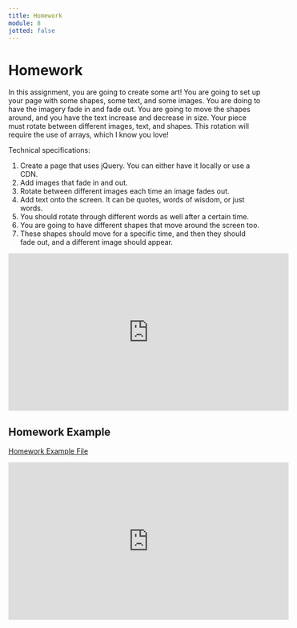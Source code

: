 ```yaml
---
title: Homework
module: 8
jotted: false
---
```


# Homework

In this assignment, you are going to create some art! You are going to set up your page with some shapes, some text, and some images. You are doing to have the imagery fade in and fade out. You are going to move the shapes around, and you have the text increase and decrease in size. Your piece must rotate between different images, text, and shapes. This rotation will require the use of arrays, which I know you love!

Technical specifications:

1. Create a page that uses jQuery. You can either have it locally or use a CDN.
2. Add images that fade in and out.
3. Rotate between different images each time an image fades out.
4. Add text onto the screen. It can be quotes, words of wisdom, or just words.
5. You should rotate through different words as well after a certain time.
6. You are going to have different shapes that move around the screen too.
7. These shapes should move for a specific time, and then they should fade out, and a different image should appear.

<iframe width="560" height="315" src="https://www.youtube.com/embed/DuUQt5iufZc" frameborder="0" allow="accelerometer; autoplay; encrypted-media; gyroscope; picture-in-picture" allowfullscreen></iframe>

## Homework Example

[Homework Example File](https://github.com/Montana-Media-Arts/441-WebTech-Spring2019/blob/master/Week%208%20Examples/HW%208%20Live.zip)
<br>
<iframe width="560" height="315" src="https://www.youtube.com/embed/humL6TU7Jik" frameborder="0" allow="accelerometer; autoplay; encrypted-media; gyroscope; picture-in-picture" allowfullscreen></iframe>